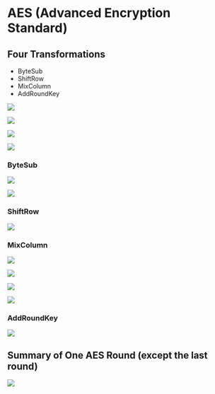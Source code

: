 # AES \(Advanced Encryption Standard\)

## **Four Transformations**

* ByteSub
* ShiftRow
* MixColumn
* AddRoundKey

![](../../.gitbook/assets/image%20%2835%29.png)

![](../../.gitbook/assets/image%20%2830%29.png)

![](../../.gitbook/assets/image%20%2841%29.png)



![](../../.gitbook/assets/image%20%2859%29.png)



### ByteSub

![](../../.gitbook/assets/image%20%2850%29.png)

![](../../.gitbook/assets/image%20%2876%29.png)



### ShiftRow

![](../../.gitbook/assets/image%20%287%29.png)



### MixColumn

![](../../.gitbook/assets/image%20%2818%29.png)

![](../../.gitbook/assets/image%20%2869%29.png)

![](../../.gitbook/assets/image%20%2836%29.png)

![](../../.gitbook/assets/image%20%2875%29.png)



### AddRoundKey

![](../../.gitbook/assets/image%20%2829%29.png)



## Summary of One AES Round \(except the last round\)

![](../../.gitbook/assets/image%20%2856%29.png)















